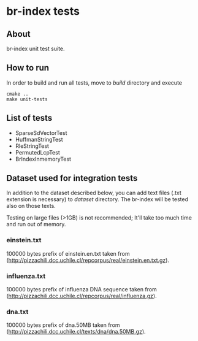 # br-index tests

## About

br-index unit test suite.

## How to run

In order to build and run all tests, move to *build* directory and execute
```
cmake ..
make unit-tests
```

## List of tests

- SparseSdVectorTest
- HuffmanStringTest
- RleStringTest
- PermutedLcpTest
- BrIndexInmemoryTest

## Dataset used for integration tests

In addition to the dataset described below, you can add text files (.txt extension is necessary) to *dataset* directory.
The br-index will be tested also on those texts.

Testing on large files (>1GB) is not recommended; It'll take too much time and run out of memory.

### einstein.txt

100000 bytes prefix of einstein.en.txt taken from (http://pizzachili.dcc.uchile.cl/repcorpus/real/einstein.en.txt.gz).

### influenza.txt

100000 bytes prefix of influenza DNA sequence taken from (http://pizzachili.dcc.uchile.cl/repcorpus/real/influenza.gz).

### dna.txt

100000 bytes prefix of dna.50MB taken from (http://pizzachili.dcc.uchile.cl/texts/dna/dna.50MB.gz).